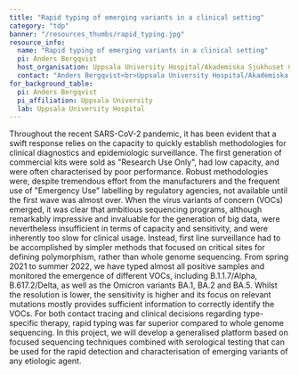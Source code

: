 ```yaml
---
title: "Rapid typing of emerging variants in a clinical setting"
category: "tdp"
banner: "/resources_thumbs/rapid_typing.jpg"
resource_info:
  name: "Rapid typing of emerging variants in a clinical setting"
  pi: Anders Bergqvist
  host_organisation: Uppsala University Hospital/Akademiska Sjukhuset Clinical Microbiology, Dept. of Medical Sciences, Uppsala University
  contact: "Anders Bergqvist<br>Uppsala University Hospital/Akademiska Sjukhuset Clinical Microbiology, Dept of Medical Sciences, Uppsala University<br>Email: [Anders.bergqvist@medsci.uu.se](mailto:Anders.bergqvist@medsci.uu.se) or [Anders.bergqvist@akademiska.se](mailto:Anders.bergqvist@akademiska.se)"
for_background_table:
  pi: Anders Bergqvist
  pi_affiliation: Uppsala University
  lab: Uppsala University Hospital
---
```


Throughout the recent SARS-CoV-2 pandemic, it has been evident that a swift response relies on the capacity to quickly establish methodologies for clinical diagnostics and epidemiologic surveillance. The first generation of commercial kits were sold as "Research Use Only", had low capacity, and were often characterised by poor performance. Robust methodologies were, despite tremendous effort from the manufacturers and the frequent use of "Emergency Use" labelling by regulatory agencies, not available until the first wave was almost over. When the virus variants of concern (VOCs) emerged, it was clear that ambitious sequencing programs, although remarkably impressive and invaluable for the generation of big data, were nevertheless insufficient in terms of capacity and sensitivity, and were inherently too slow for clinical usage. Instead, first line surveillance had to be accomplished by simpler methods that focused on critical sites for defining polymorphism, rather than whole genome sequencing. From spring 2021 to summer 2022, we have typed almost all positive samples and monitored the emergence of different VOCs, including B.1.1.7/Alpha, B.617.2/Delta, as well as the Omicron variants BA.1, BA.2 and BA.5. Whilst the resolution is lower, the sensitivity is higher and its focus on relevant mutations mostly provides sufficient information to correctly identify the VOCs. For both contact tracing and clinical decisions regarding type-specific therapy, rapid typing was far superior compared to whole genome sequencing. In this project, we will develop a generalised platform based on focused sequencing techniques combined with serological testing that can be used for the rapid detection and characterisation of emerging variants of any etiologic agent.
